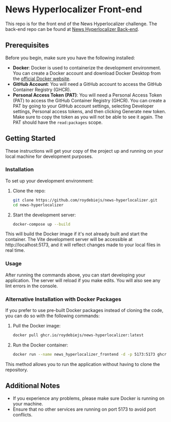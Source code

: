# News Hyperlocalizer Front-end

This repo is for the front end of the News Hyperlocalizer challenge. The back-end repo can be found at [News Hyperlocalizer Back-end](https://github.com/RUlfman/news_hyperlocalizer).

## Prerequisites

Before you begin, make sure you have the following installed:

- **Docker**: Docker is used to containerize the development environment. You can create a Docker account and download Docker Desktop from the [official Docker website](https://www.docker.com/products/docker-desktop/).
- **GitHub Account**: You will need a GitHub account to access the GitHub Container Registry (GHCR).
- **Personal Access Token (PAT)**: You will need a Personal Access Token (PAT) to access the GitHub Container Registry (GHCR). You can create a PAT by going to your GitHub account settings, selecting Developer settings, Personal access tokens, and then clicking Generate new token. Make sure to copy the token as you will not be able to see it again. The PAT should have the `read:packages` scope.

## Getting Started

These instructions will get your copy of the project up and running on your local machine for development purposes.

### Installation

To set up your development environment:

1. Clone the repo:
   ```bash
   git clone https://github.com/roydebiejs/news-hyperlocalizer.git
   cd news-hyperlocalizer
   ```
2. Start the development server:
   ```bash
   docker-compose up --build
   ```

This will build the Docker image if it's not already built and start the container. The Vite development server will be accessible at http://localhost:5173, and it will reflect changes made to your local files in real time.

### Usage

After running the commands above, you can start developing your application. The server will reload if you make edits. You will also see any lint errors in the console.

### Alternative Installation with Docker Packages

If you prefer to use pre-built Docker packages instead of cloning the code, you can do so with the following commands:

1. Pull the Docker image:
   ```bash
   docker pull ghcr.io/roydebiejs/news-hyperlocalizer:latest
   ```
2. Run the Docker container:
   ```bash
   docker run --name news_hyperlocalizer_frontend -d -p 5173:5173 ghcr.io/roydebiejs/news-hyperlocalizer:latest
   ```

This method allows you to run the application without having to clone the repository.

## Additional Notes

- If you experience any problems, please make sure Docker is running on your machine.
- Ensure that no other services are running on port 5173 to avoid port conflicts.
